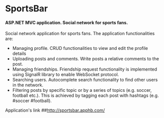 # SportsBar 

#### ASP.NET MVC application. Social network for sports fans.

Social network application for sports fans. The application functionalities are:

- Managing profile. CRUD functionalities to view and edit the profile details
- Uploading posts and comments. Write posts a relative comments to the post.
- Managing friendships. Friendship request functionality is implemented using SignalR library to enable WebSocket protocol.
- Searching users. Autocomplete search functionality to find other users in the network.
- Filtering posts by specific topic or by a series of topics (e.g. soccer, football etc.). This is achieved by tagging each post with hashtags (e.g. #soccer #football). 

Application's link ##http://sportsbar.apphb.com/
